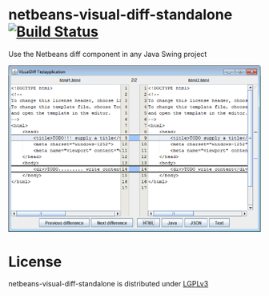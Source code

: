 netbeans-visual-diff-standalone [![Build Status](http://ci.cismet.de/buildStatus/icon?job=netbeans-visual-diff-standalone)](https://ci.cismet.de/job/netbeans-visual-diff-standalone/)
===============================

Use the Netbeans diff component in any Java Swing project

![Visual Diff](/screenshots/diff-in-swing-app.png?raw=true "Visual Diff")

License
=======

netbeans-visual-diff-standalone is distributed under [LGPLv3](https://github.com/cismet/netbeans-visual-diff-standalone/blob/dev/LICENSE)
